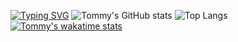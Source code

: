<!-- ![](./text.svg) -->
[![Typing SVG](https://readme-typing-svg.demolab.com?font=Fira+Code&pause=1000&center=true&width=435&lines=%F0%9F%8C%88Hi+There!+I+am+Tommy;C%2CCPP%2CPYTHON%2CJAVA%2CKOTLIN%2CJS%2CHTML)](https://tommygod.ddns.net)
![Tommy's GitHub stats](https://github-readme-stats.vercel.app/api?username=smarttommyau&count_private=true&show_icons=true&hide=stars&theme=transparent)
![Top Langs](https://github-readme-stats.vercel.app/api/top-langs/?username=smarttommyau&layout=compact&theme=transparent)
[![Tommy's wakatime stats](https://github-readme-stats.vercel.app/api/wakatime?username=smarttommyau&layout=compact&theme=transparent)](https://wakatime.com/@smarttommyau)
